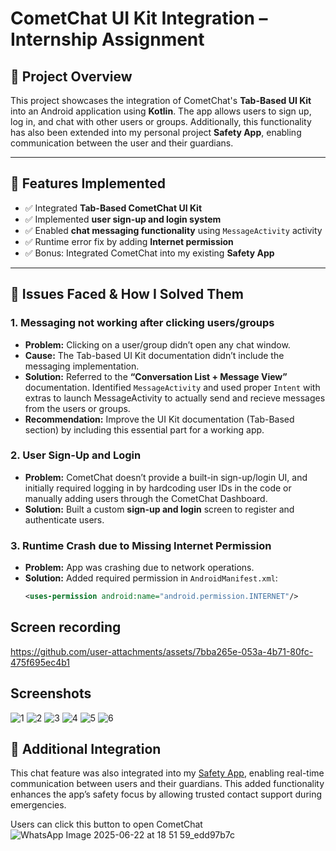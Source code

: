 # CometChat UI Kit Integration – Internship Assignment

## 📱 Project Overview

This project showcases the integration of CometChat's **Tab-Based UI Kit** into an Android application 
using **Kotlin**. The app allows users to sign up, log in, and chat with other users or groups.
Additionally, this functionality has also been extended into my personal project **Safety App**, 
enabling communication between the user and their guardians.

---

## 🔧 Features Implemented

- ✅ Integrated **Tab-Based CometChat UI Kit**
- ✅ Implemented **user sign-up and login system**
- ✅ Enabled **chat messaging functionality** using `MessageActivity` activity
- ✅ Runtime error fix by adding **Internet permission**
- ✅ Bonus: Integrated CometChat into my existing **Safety App**

---

## 🧠 Issues Faced & How I Solved Them

### 1. **Messaging not working after clicking users/groups**
- **Problem:** Clicking on a user/group didn’t open any chat window.
- **Cause:** The Tab-based UI Kit documentation didn’t include the messaging implementation.
- **Solution:** Referred to the **“Conversation List + Message View”** documentation. Identified `MessageActivity` and used proper `Intent` with extras to launch MessageActivity to actually send and recieve messages from the users or groups.
- **Recommendation:** Improve the UI Kit documentation (Tab-Based section) by including this essential part for a working app.

### 2. **User Sign-Up and Login**
- **Problem:** CometChat doesn’t provide a built-in sign-up/login UI, and initially required logging in by hardcoding user IDs in the code or manually adding users through the CometChat Dashboard.
- **Solution:** Built a custom **sign-up and login** screen to register and authenticate users.

### 3. **Runtime Crash due to Missing Internet Permission**
- **Problem:** App was crashing due to network operations.
- **Solution:** Added required permission in `AndroidManifest.xml`:
  ```xml
  <uses-permission android:name="android.permission.INTERNET"/>

 ## Screen recording
 
https://github.com/user-attachments/assets/7bba265e-053a-4b71-80fc-475f695ec4b1

## Screenshots

![1](https://github.com/user-attachments/assets/986020f8-9880-4d76-bf9b-688db73e1c84)
![2](https://github.com/user-attachments/assets/d50622fb-79d4-48aa-80a8-7e91f369c34b)
![3](https://github.com/user-attachments/assets/876f58c0-d94a-4a25-8613-9902db68f2f2)
![4](https://github.com/user-attachments/assets/f88c677e-5307-4840-a2b0-71613047c44e)
![5](https://github.com/user-attachments/assets/6fd1430c-1ff5-4c20-9382-b58cc4bc3da4)
![6](https://github.com/user-attachments/assets/f8b69f6b-28b0-4e7d-a73a-9f98f46de730)

## 🔗 Additional Integration

This chat feature was also integrated into my [Safety App](https://github.com/aritra404/Safety_app-main), enabling real-time communication between users and their guardians. This added functionality enhances the app’s safety focus by allowing trusted contact support during emergencies.

Users can click this button to open CometChat
![WhatsApp Image 2025-06-22 at 18 51 59_edd97b7c](https://github.com/user-attachments/assets/5e47223d-5ea3-4ac1-a52a-9ef5cdd82d84)

